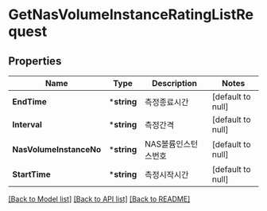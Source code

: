 # GetNasVolumeInstanceRatingListRequest

## Properties
Name | Type | Description | Notes
------------ | ------------- | ------------- | -------------
**EndTime** | ***string** | 측정종료시간 | [default to null]
**Interval** | ***string** | 측정간격 | [default to null]
**NasVolumeInstanceNo** | ***string** | NAS볼륨인스턴스번호 | [default to null]
**StartTime** | ***string** | 측정시작시간 | [default to null]

[[Back to Model list]](../README.md#documentation-for-models) [[Back to API list]](../README.md#documentation-for-api-endpoints) [[Back to README]](../README.md)


